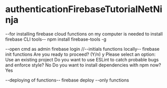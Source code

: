 # authenticationFirebaseTutorialNetNinja

--for installing firebase cloud functions on my computer is needed to install firebase CLI tools--
npm install firebase-tools -g

--open cmd as admin
firebase login
//--initials functions locally--
firebase init functions
Are you ready to proceed? (Y/n) y
Please select an option: Use an existing project
Do you want to use ESLint to catch probable bugs and enforce style? No
Do you want to install dependencies with npm now? Yes

--deploying of functions--
firebase deploy --only functions


